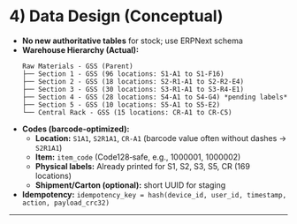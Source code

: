 # 4) Data Design (Conceptual)
- **No new authoritative tables** for stock; use ERPNext schema
- **Warehouse Hierarchy (Actual):**
  ```
  Raw Materials - GSS (Parent)
  ├── Section 1 - GSS (96 locations: S1-A1 to S1-F16)
  ├── Section 2 - GSS (18 locations: S2-R1-A1 to S2-R2-E4)
  ├── Section 3 - GSS (30 locations: S3-R1-A1 to S3-R4-E1)
  ├── Section 4 - GSS (28 locations: S4-A1 to S4-G4) *pending labels*
  ├── Section 5 - GSS (10 locations: S5-A1 to S5-E2)
  └── Central Rack - GSS (15 locations: CR-A1 to CR-C5)
  ```
- **Codes (barcode‑optimized):**
  - **Location:** `S1A1`, `S2R1A1`, `CR-A1` (barcode value often without dashes → `S2R1A1`)
  - **Item:** `item_code` (Code128‑safe, e.g., 1000001, 1000002)
  - **Physical labels:** Already printed for S1, S2, S3, S5, CR (169 locations)
  - **Shipment/Carton (optional):** short UUID for staging
- **Idempotency:** `idempotency_key = hash(device_id, user_id, timestamp, action, payload_crc32)`

---

